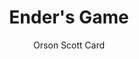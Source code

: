 ---
title: Ender's Game
author: Orson Scott Card
year: 1985
genre: literature
wiki: https://en.wikipedia.org/wiki/Ender%27s_Game
---